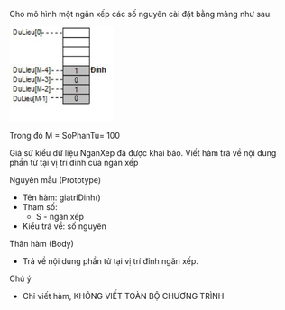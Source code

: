 Cho mô hình một ngăn xếp các số nguyên cài đặt bằng mảng như sau:

<img src="../Stack.png">

Trong đó M = SoPhanTu= 100

Giả sử kiểu dữ liệu NganXep đã được khai báo. Viết hàm trả về nội dung phần tử tại vị trí đỉnh của ngăn xếp

Nguyên mẫu (Prototype)
- Tên hàm: giatriDinh()
- Tham số: 
  - S - ngăn xếp
- Kiểu trả về: số nguyên

Thân hàm (Body)
- Trả về nội dung phần tử tại vị trí đỉnh ngăn xếp.

Chú ý
- Chỉ viết hàm, KHÔNG VIẾT TOÀN BỘ CHƯƠNG TRÌNH

